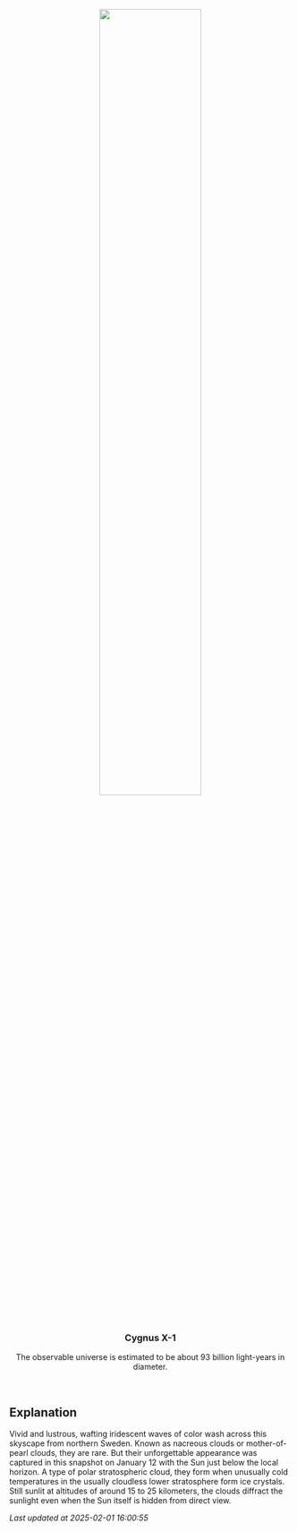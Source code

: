 <p align='center'>
    <img src='https://apod.nasa.gov/apod/image/2502/IMG_0340-Internet-2_1024.jpg' width='60%' />
    <h3 align="center">Cygnus X-1</h3>
    <p align="center">The observable universe is estimated to be about 93 billion light-years in diameter.</p>
</p>
<br/>

Explanation
--
Vivid and lustrous, wafting iridescent waves of color wash across this skyscape from northern Sweden. Known as nacreous clouds or mother-of-pearl clouds, they are rare. But their unforgettable appearance was captured in this snapshot on January 12 with the Sun just below the local horizon. A type of polar stratospheric cloud, they form when unusually cold temperatures in the usually cloudless lower stratosphere form ice crystals. Still sunlit at altitudes of around 15 to 25 kilometers, the clouds diffract the sunlight even when the Sun itself is hidden from direct view.


*Last updated at 2025-02-01 16:00:55*

